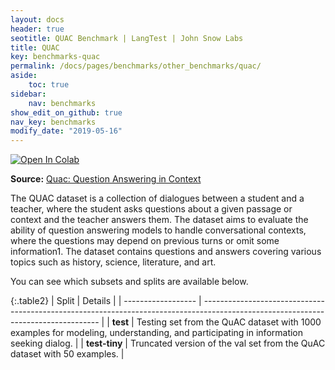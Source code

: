 ```yaml
---
layout: docs
header: true
seotitle: QUAC Benchmark | LangTest | John Snow Labs
title: QUAC
key: benchmarks-quac
permalink: /docs/pages/benchmarks/other_benchmarks/quac/
aside:
    toc: true
sidebar:
    nav: benchmarks
show_edit_on_github: true
nav_key: benchmarks
modify_date: "2019-05-16"
---
```


[![Open In Colab](https://colab.research.google.com/assets/colab-badge.svg)](https://colab.research.google.com/github/JohnSnowLabs/langtest/blob/main/demo/tutorials/llm_notebooks/dataset-notebooks/quac_dataset.ipynb)

**Source:** [Quac: Question Answering in Context](https://aclanthology.org/D18-1241/)

The QUAC dataset is a collection of dialogues between a student and a teacher, where the student asks questions about a given passage or context and the teacher answers them. The dataset aims to evaluate the ability of question answering models to handle conversational contexts, where the questions may depend on previous turns or omit some information1. The dataset contains questions and answers covering various topics such as history, science, literature, and art.

You can see which subsets and splits are available below.

{:.table2}
| Split              | Details                                                                                                                            |
| ------------------ | ---------------------------------------------------------------------------------------------------------------------------------- |
| **test**      | Testing set from the QuAC dataset with 1000 examples for modeling, understanding, and participating in information seeking dialog. |
| **test-tiny** | Truncated version of the val set from the QuAC dataset with 50 examples.                                                           |

